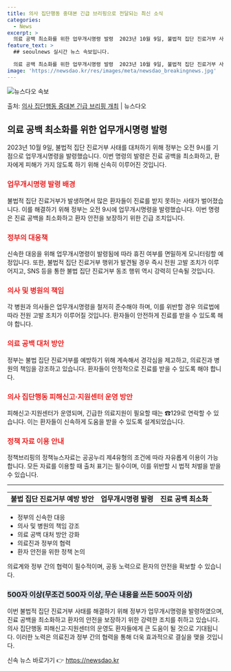```yaml
---
title: 의사 집단행동 중대본 긴급 브리핑으로 전달되는 최신 소식
categories:
  - News
excerpt: >
  의료 공백 최소화를 위한 업무개시명령 발령  2023년 10월 9일, 불법적 집단 진료거부 사태를 대처하기 …
feature_text: >
  ## seoulnews 실시간 뉴스 속보입니다.

  의료 공백 최소화를 위한 업무개시명령 발령  2023년 10월 9일, 불법적 집단 진료거부 사태를 대처하기 …
image: 'https://newsdao.kr/res/images/meta/newsdao_breakingnews.jpg'
---
```


![뉴스다오 속보](https://newsdao.kr/res/images/meta/newsdao_breakingnews.jpg)

<p>출처: <a href="https://newsdao.kr/4310" rel="dofollow">의사 집단행동 중대본 긴급 브리핑 개최</a> | 뉴스다오</p>

<h2 data-ke-size="size26">의료 공백 최소화를 위한 업무개시명령 발령</h2>
<p data-ke-size="size16">2023년 10월 9일, 불법적 집단 진료거부 사태를 대처하기 위해 정부는 오전 9시를 기점으로 업무개시명령을 발령했습니다. 이번 명령의 발령은 진료 공백을 최소화하고, 환자에게 피해가 가지 않도록 하기 위해 신속히 이루어진 것입니다.</p>

<h3><b><span style="color: #ee2323;">업무개시명령 발령 배경</span></b></h3>
<p data-ke-size="size16">불법적 집단 진료거부가 발생하면서 많은 환자들이 진료를 받지 못하는 사태가 벌어졌습니다. 이를 해결하기 위해 정부는 오전 9시에 업무개시명령을 발령했습니다. 이번 명령은 진료 공백을 최소화하고 환자 안전을 보장하기 위한 긴급 조치입니다.</p>

<h3><b><span style="color: #ee2323;">정부의 대응책</span></b></h3>
<p data-ke-size="size16">신속한 대응을 위해 업무개시명령이 발령됨에 따라 휴진 여부를 면밀하게 모니터링할 예정입니다. 또한, 불법적 집단 진료거부 행위가 발견될 경우 즉시 전원 고발 조치가 이루어지고, SNS 등을 통한 불법 집단 진료거부 동조 행위 역시 강력히 단속될 것입니다.</p>

<h3><b><span style="color: #ee2323;">의사 및 병원의 책임</span></b></h3>
<p data-ke-size="size16">각 병원과 의사들은 업무개시명령을 철저히 준수해야 하며, 이를 위반할 경우 의료법에 따라 전원 고발 조치가 이루어질 것입니다. 환자들이 안전하게 진료를 받을 수 있도록 해야 합니다.</p>

<h3><b><span style="color: #ee2323;">의료 공백 대처 방안</span></b></h3>
<p data-ke-size="size16">정부는 불법 집단 진료거부를 예방하기 위해 계속해서 경각심을 제고하고, 의료진과 병원의 책임을 강조하고 있습니다. 환자들이 안정적으로 진료를 받을 수 있도록 해야 합니다.</p>

<h3><b><span style="color: #ee2323;">의사 집단행동 피해신고·지원센터 운영 방안</span></b></h3>
<p data-ke-size="size16">피해신고·지원센터가 운영되며, 긴급한 의료지원이 필요할 때는 ☎129로 연락할 수 있습니다. 이는 환자들이 신속하게 도움을 받을 수 있도록 설계되었습니다.</p>

<h3><b><span style="color: #ee2323;">정책 자료 이용 안내</span></b></h3>
<p data-ke-size="size16">정책브리핑의 정책뉴스자료는 공공누리 제4유형의 조건에 따라 자유롭게 이용이 가능합니다. 모든 자료를 이용할 때 출처 표기는 필수이며, 이를 위반할 시 법적 처벌을 받을 수 있습니다.</p>

<hr data-ke-size="size16">
<table>
	<tbody>
		<tr>
			<td style="text-align: center; height: 17px;"><b>불법 집단 진료거부 예방 방안</b></td>
		<td style="text-align: center; height: 17px;"><b>업무개시명령 발령</b></td>
			<td style="text-align: center; height: 17px;"><b>진료 공백 최소화</b></td>
		</tr>
	</tbody>
</table>

<ul>
	<li>정부의 신속한 대응</li>
	<li>의사 및 병원의 책임 강조</li>
	<li>의료 공백 대처 방안 강화</li>
	<li>의료진과 정부의 협력</li>
	<li>환자 안전을 위한 정책 논의</li>
</ul>
<p data-ke-size="size16">의료계와 정부 간의 협력이 필수적이며, 공동 노력으로 환자의 안전을 확보할 수 있습니다.</p>

<h3><b><span style="background-color: #21538527;">500자 이상(무조건 500자 이상, 무슨 내용을 쓰든 500자 이상)</span></b></h3>
<p data-ke-size="size16">이번 불법적 집단 진료거부 사태를 해결하기 위해 정부가 업무개시명령을 발령하였으며, 진료 공백을 최소화하고 환자의 안전을 보장하기 위한 강력한 조치를 취하고 있습니다. 의사 집단행동 피해신고·지원센터의 운영도 환자들에게 큰 도움이 될 것으로 기대됩니다. 이러한 노력은 의료진과 정부 간의 협력을 통해 더욱 효과적으로 결실을 맺을 것입니다.</p> 

신속 뉴스 바로가기 👉 <a href="https://newsdao.kr" rel="dofollow">https://newsdao.kr</a>


